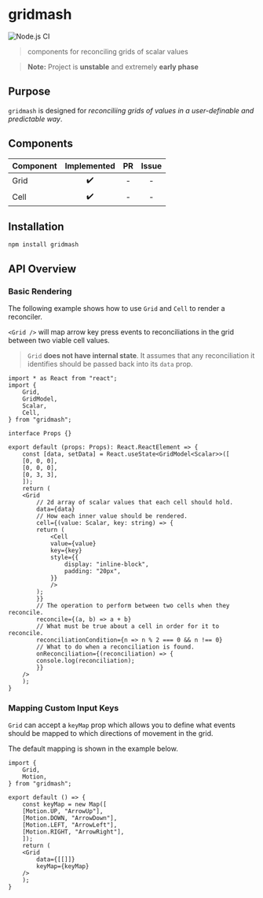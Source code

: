 # gridmash

![Node.js CI](https://github.com/nonnontrivial/gridmash/workflows/Node.js%20CI/badge.svg)

> components for reconciling grids of scalar values

> **Note:** Project is **unstable** and extremely **early phase**

## Purpose

`gridmash` is designed for _reconciliing grids of values in a user-definable and predictable way_.

## Components

|Component | Implemented | PR | Issue |
|:---------|:-----------:|:--:|:-----:|
|Grid      |✔️            |-   |-      |
|Cell      |✔️            |-   |-      |

## Installation

```shell
npm install gridmash
```

## API Overview

### Basic Rendering

The following example shows how to use `Grid` and `Cell` to render a reconciler.

`<Grid />` will map arrow key press events to reconciliations in the grid between
two viable cell values.

> `Grid` **does not have internal state**. It assumes that any reconciliation it
identifies should be passed back into its `data` prop.

```tsx
import * as React from "react";
import {
    Grid,
    GridModel,
    Scalar,
    Cell,
} from "gridmash";

interface Props {}

export default (props: Props): React.ReactElement => {
    const [data, setData] = React.useState<GridModel<Scalar>>([
	[0, 0, 0],
	[0, 0, 0],
	[0, 3, 3],
    ]);
    return (
	<Grid
	    // 2d array of scalar values that each cell should hold.
	    data={data}
	    // How each inner value should be rendered.
	    cell={(value: Scalar, key: string) => {
		return (
		    <Cell
			value={value}
			key={key}
			style={{
			    display: "inline-block",
			    padding: "20px",
			}}
		    />
		);
	    }}
	    // The operation to perform between two cells when they reconcile.
	    reconcile={(a, b) => a + b}
	    // What must be true about a cell in order for it to reconcile.
	    reconciliationCondition={n => n % 2 === 0 && n !== 0}
	    // What to do when a reconciliation is found.
	    onReconciliation={(reconciliation) => {
		console.log(reconciliation);
	    }}
	/>
    );
}
```

### Mapping Custom Input Keys

`Grid` can accept a `keyMap` prop which allows you to define what events should be mapped to which directions of movement in the grid.

The default mapping is shown in the example below.

```tsx
import {
    Grid,
    Motion,
} from "gridmash";

export default () => {
    const keyMap = new Map([
	[Motion.UP, "ArrowUp"],
	[Motion.DOWN, "ArrowDown"],
	[Motion.LEFT, "ArrowLeft"],
	[Motion.RIGHT, "ArrowRight"],
    ]);
    return (
	<Grid
	    data={[[]]}
	    keyMap={keyMap}
	/>
    );
}
```

